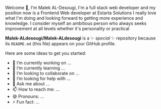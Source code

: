 Welcome 👋,
I'm Malek AL-Desougi, I'm a full stack web developer and my position now is a Frontend Web developer at Estarta Solutions I really love what I'm doing and looking forward to getting more experience and knowledge. I consider myself an ambitious person who always seeks improvement at all levels whether it's personality or practical


**Malek-ALdesougi/Malek-ALdesougi** is a ✨ _special_ ✨ repository because its `README.md` (this file) appears on your GitHub profile.

Here are some ideas to get you started:

- 🔭 I’m currently working on ...
- 🌱 I’m currently learning ...
- 👯 I’m looking to collaborate on ...
- 🤔 I’m looking for help with ...
- 💬 Ask me about ...
- 📫 How to reach me: ...
- 😄 Pronouns: ...
- ⚡ Fun fact: ...
